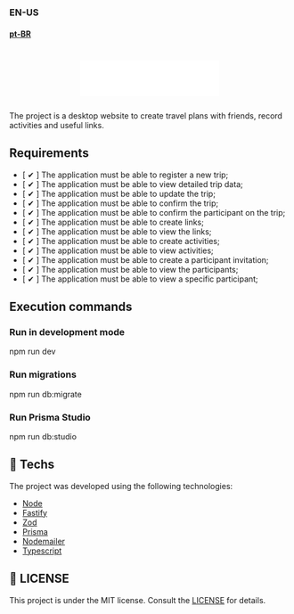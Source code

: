 ### EN-US  
#### [pt-BR](https://github.com/ArthurFakhouri/NLW-Journey-Server-Node/blob/master/README.md)

<h1 align="center">
    <img alt="plann.er logo" title="#NLW-Journey-Logo" src=".github/logo.svg" width="250px" />
</h1>

The project is a desktop website to create travel plans with friends, record activities and useful links.

## Requirements

- [ ✔ ] The application must be able to register a new trip;
- [ ✔ ] The application must be able to view detailed trip data;
- [ ✔ ] The application must be able to update the trip;
- [ ✔ ] The application must be able to confirm the trip;
- [ ✔ ] The application must be able to confirm the participant on the trip;
- [ ✔ ] The application must be able to create links;
- [ ✔ ] The application must be able to view the links;
- [ ✔ ] The application must be able to create activities;
- [ ✔ ] The application must be able to view activities;
- [ ✔ ] The application must be able to create a participant invitation;
- [ ✔ ] The application must be able to view the participants;
- [ ✔ ] The application must be able to view a specific participant;

## Execution commands

### Run in development mode
npm run dev

### Run migrations
npm run db:migrate

### Run Prisma Studio
npm run db:studio

## 🚀 Techs

The project was developed using the following technologies:

- [Node](https://nodejs.org)
- [Fastify](https://fastify.dev)
- [Zod](https://zod.dev)
- [Prisma](https://www.prisma.io)
- [Nodemailer](https://nodemailer.com)
- [Typescript](https://www.typescriptlang.org)

## :memo: LICENSE
This project is under the MIT license. Consult the [LICENSE](LICENSE) for details.
